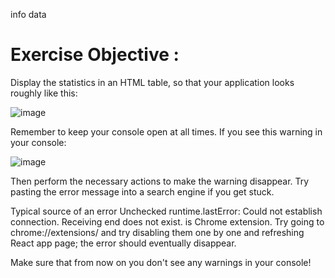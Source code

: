 info data 

# Exercise Objective : 

Display the statistics in an HTML table, so that your application looks roughly like this:

![image](https://github.com/devstackweb3/osa1/assets/118926098/00932e34-de99-49af-b3ac-dee71529afc3)

Remember to keep your console open at all times. If you see this warning in your console:

![image](https://github.com/devstackweb3/osa1/assets/118926098/effe0741-4ee6-4f08-93c7-f25168acf72a)

Then perform the necessary actions to make the warning disappear. Try pasting the error message into a search engine if you get stuck.

Typical source of an error Unchecked runtime.lastError: Could not establish connection. Receiving end does not exist. is Chrome extension. Try going to chrome://extensions/ and try disabling them one by one and refreshing React app page; the error should eventually disappear.

Make sure that from now on you don't see any warnings in your console!
